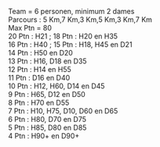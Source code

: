 
Team = 6 personen, minimum 2 dames  
Parcours : 5 Km,7 Km,3 Km,5 Km,3 Km,7 Km  
Max Ptn = 80  
20 Ptn : H21 ; 18 Ptn : H20 en H35  
16 Ptn : H40 ; 15 Ptn : H18, H45 en D21  
14 Ptn : H50 en D20  
13 Ptn : H16, D18 en D35  
12 Ptn : H14 en H55  
11 Ptn : D16 en D40  
10 Ptn : H12, H60, D14 en D45  
 9 Ptn : H65, D12 en D50  
 8 Ptn : H70 en D55    
 7 Ptn : H10, H75, D10, D60 en D65  
 6 Ptn : H80, D70 en D75  
 5 Ptn : H85, D80 en D85  
 4 Ptn : H90+ en D90+  
